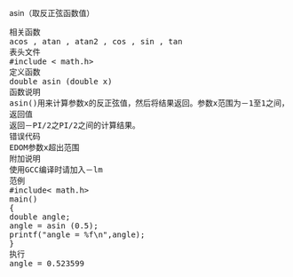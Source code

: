 asin（取反正弦函数值）
<pre>相关函数
acos , atan , atan2 , cos , sin , tan
表头文件
#include < math.h>
定义函数
double asin (double x)
函数说明
asin()用来计算参数x的反正弦值，然后将结果返回。参数x范围为－1至1之间，超过此范围则会失败。
返回值
返回－PI/2之PI/2之间的计算结果。
错误代码
EDOM参数x超出范围
附加说明
使用GCC编译时请加入－lm
范例
#include< math.h>
main()
{
double angle;
angle = asin (0.5);
printf("angle = %f\n",angle);
}
执行
angle = 0.523599</pre>